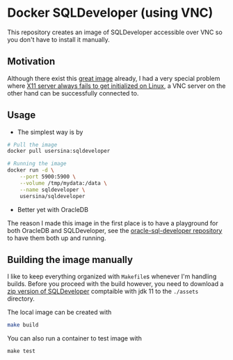 # Docker SQLDeveloper (using VNC)

This repository creates an image of SQLDeveloper accessible over VNC so you don't have to install it manually.

## Motivation

Although there exist this [great image](https://github.com/marcelhuberfoo/docker-sqldeveloper) already, I had a very
special problem where [X11 server always fails to get initialized on Linux](https://stackoverflow.com/questions/74112126/unable-to-init-xserver-inside-a-docker-container-on-popos), a VNC server on the other hand can be successfully
connected to.

## Usage

- The simplest way is by

```bash
# Pull the image
docker pull usersina:sqldeveloper

# Running the image
docker run -d \
    --port 5900:5900 \
    --volume /tmp/mydata:/data \
    --name sqldeveloper \
    usersina/sqldeveloper
```

- Better yet with OracleDB

The reason I made this image in the first place is to have a playground for both OracleDB and SQLDeveloper, see the [oracle-sql-developer repository](https://github.com/usersina/oracle-sqldeveloper-docker) to have them both up and running.

## Building the image manually

I like to keep everything organized with `Makefile`s whenever I'm handling builds.
Before you proceed with the build however, you need to download a [zip version of SQLDeveloper](https://www.oracle.com/database/sqldeveloper/technologies/download/#sqldev-install-linux) comptaible with jdk 11 to the `./assets` directory.

The local image can be created with

```bash
make build
```

You can also run a container to test image with

```
make test
```
